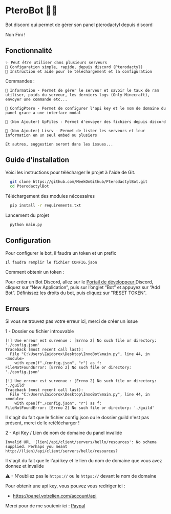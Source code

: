 
# PteroBot 🐱‍🐉

Bot discord qui permet de gérer son panel pterodactyl depuis discord


Non Fini !


## Fonctionnalité 

```
✨ Peut être utiliser dans plusieurs serveurs
🎈 Configuration simple, rapide, depuis discord (Pterodactyl)
🎉 Instruction et aide pour le téléchargement et la configuration
```
Commandes :

```
📖 Information - Permet de gérer le serveur et savoir le taux de ram utiliser, poids du serveur, les derniers logs (Only Minecraft), envoyer une commande etc...

🔨 ConfigPtero - Permet de configurer l'api key et le nom de domaine du panel grace a une interface modal

📩 (Non Ajouter) UpFiles - Permet d'envoyer des fichiers depuis discord

🔮 (Non Ajouter) Lisrv - Permet de lister les serveurs et leur information en un seul embed ou plusiers 

Et autres, suggestion seront dans les issues...
```



## Guide d'installation

Voici les instructions pour télécharger le projet à l'aide de Git.

```bash
  git clone https://github.com/MeekOnGithub/PterodactylBot.git
  cd PterodactylBot
```

Téléchargement des modules néccesaires 

```bash
  pip install -r requirements.txt
```

Lancement du projet

```bash
  python main.py
```

## Configuration

Pour configurer le bot, il faudra un token et un prefix

`Il faudra remplir le fichier CONFIG.json`

Comment obtenir un token : 

Pour créer un Bot Discord, allez sur le [Portail de développeur ](https://discord.com/developers/applications/) Discord, cliquez sur “New Application”, puis sur l’onglet “Bot” et appuyez sur “Add Bot”. Définissez les droits du bot, puis cliquez sur "RESET TOKEN".

## Erreurs

Si vous ne trouvez pas votre erreur ici, merci de créer un issue 

1 - Dossier ou fichier introuvable
```
[!] Une erreur est survenue : [Errno 2] No such file or directory: './config.json'
Traceback (most recent call last):
  File "C:\Users\Zaidorox\Desktop\InxoBot\main.py", line 44, in <module>
    with open(f"./config.json", "r") as f:
FileNotFoundError: [Errno 2] No such file or directory: './config.json'
```

```
[!] Une erreur est survenue : [Errno 2] No such file or directory: './guild'
Traceback (most recent call last):
  File "C:\Users\Zaidorox\Desktop\InxoBot\main.py", line 44, in <module>
    with open(f"./config.json", "r") as f:
FileNotFoundError: [Errno 2] No such file or directory: './guild'
```
Il s'agit du fait que le fichier config.json ou le dossier guild n'est pas présent, merci de le retélécharger !

2 - Api Key / Lien de nom de domaine du panel invalide

```
Invalid URL '(lien)/api/client/servers/hello/resources': No schema supplied. Perhaps you meant http://(lien)/api/client/servers/hello/resources?
````

Il s'agit du fait que le l'api key et le lien du nom de domaine que vous avez donnez et invalide

⚠ - N'oubliez pas le `https://` ou le `https://` devant le nom de domaine 

Pour obtenir une api key, vous pouvez vous rediriger ici : 
- https://panel.votrelien.com/account/api




Merci pour de me soutenir ici : [Paypal](https://paypal.me/envoieundonbatard.com)

